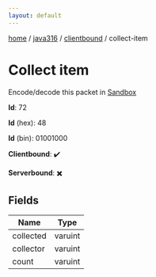 ```yaml
---
layout: default
---
```


[home](/)  /  [java316](/protocol/java316)  /  [clientbound](/protocol/java316/clientbound)  /  collect-item

# Collect item

Encode/decode this packet in [Sandbox](../../../sandbox/java316#clientbound.collect_item)

**Id**: 72

**Id** (hex): 48

**Id** (bin): 01001000

**Clientbound**: ✔️

**Serverbound**: ✖️

## Fields

Name | Type
---|---
collected | varuint
collector | varuint
count | varuint
